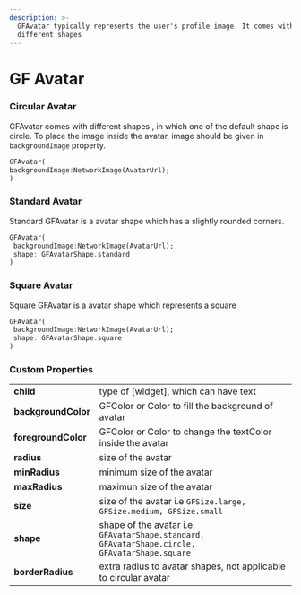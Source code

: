 ```yaml
---
description: >-
  GFAvatar typically represents the user's profile image. It comes with
  different shapes
---
```


# GF Avatar

### Circular Avatar

GFAvatar comes with different shapes , in which one of the default shape is circle. To place the image inside the avatar, image should be given in `backgroundImage` property.

```dart
GFAvatar(
backgroundImage:NetworkImage(AvatarUrl);
)
```

### Standard Avatar

Standard GFAvatar is a avatar shape which has a slightly rounded corners.

```dart
GFAvatar(
 backgroundImage:NetworkImage(AvatarUrl);
 shape: GFAvatarShape.standard
)
```

### Square Avatar

Square GFAvatar is a avatar shape which represents a square

```dart
GFAvatar(
 backgroundImage:NetworkImage(AvatarUrl);
 shape: GFAvatarShape.square
)
```

### Custom Properties

|  |  |
| :--- | :--- |
| **child** | type of \[widget\], which can have text  |
| **backgroundColor** | GFColor or Color to fill the background of avatar |
| **foregroundColor** | GFColor or Color to change the textColor inside the avatar |
| **radius** | size of the avatar |
| **minRadius** | minimum size of the avatar |
| **maxRadius**  | maximun size of the avatar |
| **size** | size of the avatar i.e `GFSize.large, GFSize.medium, GFSize.small` |
| **shape** | shape of the avatar i.e, `GFAvatarShape.standard, GFAvatarShape.circle, GFAvatarShape.square` |
| **borderRadius** | extra radius to avatar shapes, not applicable to circular avatar |

